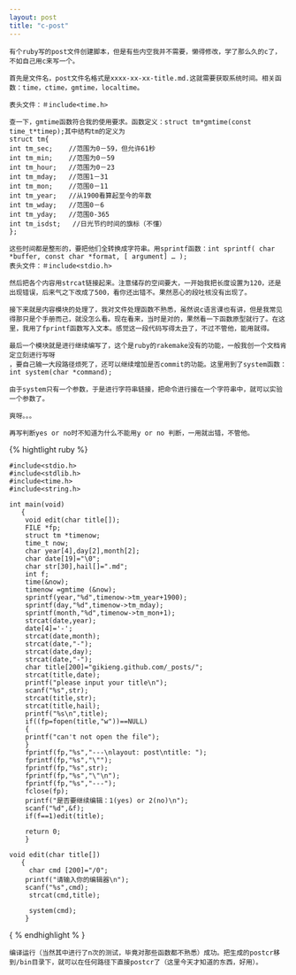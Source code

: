 ```yaml
---
layout: post
title: "c-post"
---
```

    有个ruby写的post文件创建脚本，但是有些内空我并不需要，懒得修改，学了那么久的c了，不如自己用c来写一个。

    首先是文件名，post文件名格式是xxxx-xx-xx-title.md.这就需要获取系统时间。相关函数：time，ctime，gmtime，localtime。

    表头文件：＃include<time.h>

    查一下，gmtime函数符合我的使用要求。函数定义：struct tm*gmtime(const time_t*timep);其中结构tm的定义为
    struct tm{
    int tm_sec;    //范围为0－59，但允许61秒
    int tm_min;    //范围为0－59
    int tm_hour;   //范围为0－23
    int tm_mday;   //范围1－31
    int tm_mon;    //范围0－11
    int tm_year;   //从1900看算起至今的年数
    int tm_wday;   //范围0－6
    int tm_yday;   //范围0-365
    int tm_isdst;   //日光节约时间的旗标（不懂）
    };

    这些时间都是整形的，要把他们全转换成字符串。用sprintf函数：int sprintf( char *buffer, const char *format, [ argument] … );
    表头文件：＃include<stdio.h>

    然后把各个内容用strcat链接起来。注意储存的空间要大，一开始我把长度设置为120，还是出现错误，后来气之下改成了500，看你还出错不。果然恶心的段吐核没有出现了。

    接下来就是内容模块的处理了，我对文件处理函数不熟悉，虽然说c语言课也有讲，但是我常见得那只是个手册而己，就没怎么看。现在看来，当时是对的，果然看一下函数原型就行了。在这里，我用了fprintf函数写入文本。感觉这一段代码写得太丑了，不过不管他，能用就得。

    最后一个模块就是进行继续编写了，这个是ruby的rakemake没有的功能，一般我创一个文档肯定立刻进行写呀
    ，要自己输一大段路径烦死了，还可以继续增加是否commit的功能。这里用到了system函数： int system(char *command);
    
    由于system只有一个参数，于是进行字符串链接，把命令进行接在一个字符串中，就可以实验一个参数了。
    
    爽呀。。。
     
    再写判断yes or no时不知道为什么不能用y or no 判断，一用就出错，不管他。
{% hightlight ruby %} 



    #include<stdio.h>
    #include<stdlib.h>
    #include<time.h>
    #include<string.h>

    int main(void)
       {
        void edit(char title[]);
        FILE *fp;
        struct tm *timenow;
        time_t now;
        char year[4],day[2],month[2];
        char date[19]="\0";
        char str[30],hail[]=".md";
        int f;
        time(&now);
        timenow =gmtime (&now);
        sprintf(year,"%d",timenow->tm_year+1900);
        sprintf(day,"%d",timenow->tm_mday);
        sprintf(month,"%d",timenow->tm_mon+1);
        strcat(date,year);
        date[4]='-';
        strcat(date,month);
        strcat(date,"-");
        strcat(date,day);
        strcat(date,"-");
        char title[200]="gikieng.github.com/_posts/";
        strcat(title,date);
        printf("please input your title\n");
        scanf("%s",str);
        strcat(title,str);
        strcat(title,hail);
        printf("%s\n",title);
        if((fp=fopen(title,"w"))==NULL)
        {
        printf("can't not open the file");
        }
        fprintf(fp,"%s","---\nlayout: post\ntitle: ");
        fprintf(fp,"%s","\"");
        fprintf(fp,"%s",str);
        fprintf(fp,"%s","\"\n");
        fprintf(fp,"%s","---");
        fclose(fp);
        printf("是否要继续编辑：1(yes) or 2(no)\n");
        scanf("%d",&f);
        if(f==1)edit(title);

        return 0;
        }

    void edit(char title[])
       { 
         char cmd [200]="/0";
		printf("请输入你的编辑器\n");
		scanf("%s",cmd);
         strcat(cmd,title);

         system(cmd);
        }
{ % endhighlight % }

    编译运行（当然其中进行了n次的测试，毕竟对那些函数都不熟悉）成功。把生成的postcr移到/bin目录下，就可以在任何路径下直接postcr了（这里今天才知道的东西，好用）。




